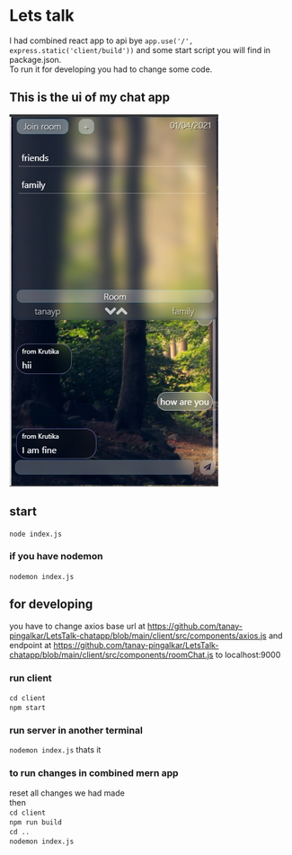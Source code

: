 # Lets talk

I had combined react app to api bye ``app.use('/', express.static('client/build'))``
and some start script you will find in package.json. <br>
To run it for developing you had to change some code.<br>
## This is the ui of my chat app <br>
![](/client/ui.jpg)<br>


## start<br>
`node index.js`<br>
### if you have nodemon<br>
`nodemon index.js`<br>


## for developing
you have to change axios base url at https://github.com/tanay-pingalkar/LetsTalk-chatapp/blob/main/client/src/components/axios.js and endpoint at https://github.com/tanay-pingalkar/LetsTalk-chatapp/blob/main/client/src/components/roomChat.js to localhost:9000<br>
### run client<br>
`cd client`<br>
`npm start`<br>
### run server in another terminal<br>
`nodemon index.js`
thats it<br>

### to run changes in combined mern app<br>
reset all changes we had made <br>
then<br>
`cd client`<br>
`npm run build`<br>
`cd ..`<br>
`nodemon index.js`

